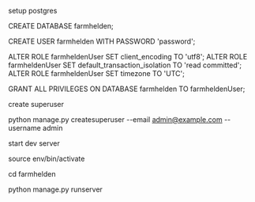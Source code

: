 setup postgres

CREATE DATABASE farmhelden;

CREATE USER farmhelden WITH PASSWORD 'password';

ALTER ROLE farmheldenUser SET client_encoding TO 'utf8';
ALTER ROLE farmheldenUser SET default_transaction_isolation TO 'read committed';
ALTER ROLE farmheldenUser SET timezone TO 'UTC';

GRANT ALL PRIVILEGES ON DATABASE farmhelden TO farmheldenUser;


create superuser

python manage.py createsuperuser --email admin@example.com --username admin



start dev server

source env/bin/activate

cd farmhelden

python manage.py runserver
